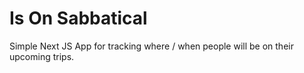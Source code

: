 # Is On Sabbatical

Simple Next JS App for tracking where / when people will be on their upcoming trips.
